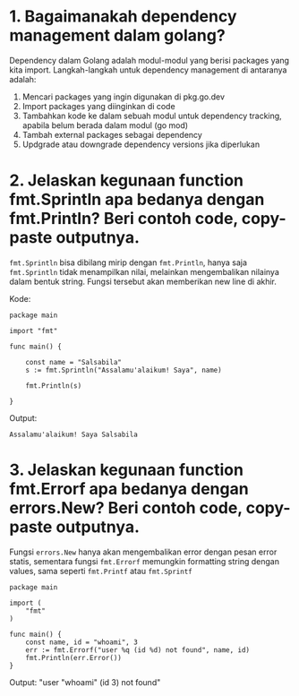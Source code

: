 # 1. Bagaimanakah dependency management dalam golang?
Dependency dalam Golang adalah modul-modul yang berisi packages yang kita import. Langkah-langkah untuk dependency management di antaranya adalah:
1. Mencari packages yang ingin digunakan di pkg.go.dev
2. Import packages yang diinginkan di code
3. Tambahkan kode ke dalam sebuah modul untuk dependency tracking, apabila belum berada dalam modul (go mod)
4. Tambah external packages sebagai dependency
5. Updgrade atau downgrade dependency versions jika diperlukan

# 2. Jelaskan kegunaan function fmt.Sprintln apa bedanya dengan fmt.Println? Beri contoh code, copy-paste outputnya.
`fmt.Sprintln` bisa dibilang mirip dengan `fmt.Println`, hanya saja `fmt.Sprintln` tidak menampilkan nilai, melainkan mengembalikan nilainya dalam bentuk string. Fungsi tersebut akan memberikan new line di akhir.

Kode:
```
package main

import "fmt"

func main() {

	const name = "Salsabila"
	s := fmt.Sprintln("Assalamu'alaikum! Saya", name)

	fmt.Println(s)

}
```

Output:
```
Assalamu'alaikum! Saya Salsabila

```

# 3. Jelaskan kegunaan function fmt.Errorf apa bedanya dengan errors.New? Beri contoh code, copy-paste outputnya.
Fungsi `errors.New` hanya akan mengembalikan error dengan pesan error statis, sementara fungsi `fmt.Errorf` memungkin formatting string dengan values, sama seperti `fmt.Printf` atau `fmt.Sprintf`

```
package main

import (
	"fmt"
)

func main() {
	const name, id = "whoami", 3
	err := fmt.Errorf("user %q (id %d) not found", name, id)
	fmt.Println(err.Error())
}
```

Output: "user "whoami" (id 3) not found"
